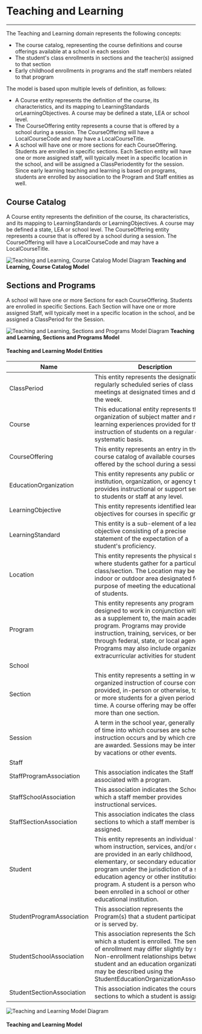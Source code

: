 # Teaching and Learning
---
The Teaching and Learning domain represents the following concepts:
* The course catalog, representing the course definitions and course offerings available at a school in each session
* The student's class enrollments in sections and the teacher(s) assigned to that section
* Early childhood enrollments in programs and the staff members related to that program

The model is based upon multiple levels of definition, as follows:
* A Course entity represents the definition of the course, its characteristics, and its mapping to LearningStandards orLearningObjectives. A course may be defined a state, LEA or school level.
* The CourseOffering entity represents a course that is offered by a school during a session. The CourseOffering will have a LocalCourseCode and may have a LocalCourseTitle.
* A school will have one or more sections for each CourseOffering. Students are enrolled in specific sections. Each Section entity will have one or more assigned staff, will typically meet in a specific location in the school, and will be assigned a ClassPeriodentity for the session. Since early learning teaching and learning is based on programs, students are enrolled by association to the Program and Staff entities as well.

## Course Catalog

A Course entity represents the definition of the course, its characteristics, and its mapping to LearningStandards or LearningObjectives. A course may be defined a state, LEA or school level. The CourseOffering entity represents a course that is offered by a school during a session. The CourseOffering will have a LocalCourseCode and may have a LocalCourseTitle.

![Teaching and Learning, Course Catalog Model Diagram](/path/to/subdomain-model.png)
**Teaching and Learning, Course Catalog Model**
## Sections and Programs

A school will have one or more Sections for each CourseOffering. Students are enrolled in specific Sections. Each Section will have one or more assigned Staff, will typically meet in a specific location in the school, and be assigned a ClassPeriod for the Session.

![Teaching and Learning, Sections and Programs Model Diagram](/path/to/subdomain-model.png)
**Teaching and Learning, Sections and Programs Model**


#### Teaching and Learning Model Entities

| Name        | Description  |
|-----------------|------------------|
| ClassPeriod | This entity represents the designation of a regularly scheduled series of class meetings at designated times and days of the week. |
| Course | This educational entity represents the organization of subject matter and related learning experiences provided for the instruction of students on a regular or systematic basis. |
| CourseOffering | This entity represents an entry in the course catalog of available courses offered by the school during a session. |
| EducationOrganization | This entity represents any public or private institution, organization, or agency that provides instructional or support services to students or staff at any level. |
| LearningObjective | This entity represents identified learning objectives for courses in specific grades. |
| LearningStandard | This entity is a sub-element of a learning objective consisting of a precise statement of the expectation of a student's proficiency. |
| Location | This entity represents the physical space where students gather for a particular class/section. The Location may be an indoor or outdoor area designated for the purpose of meeting the educational needs of students. |
| Program | This entity represents any program designed to work in conjunction with, or as a supplement to, the main academic program. Programs may provide instruction, training, services, or benefits through federal, state, or local agencies. Programs may also include organized extracurricular activities for students. |
| School |  |
| Section | This entity represents a setting in which organized instruction of course content is provided, in-person or otherwise, to one or more students for a given period of time. A course offering may be offered to more than one section. |
| Session | A term in the school year, generally a unit of time into which courses are scheduled, instruction occurs and by which credits are awarded. Sessions may be interrupted by vacations or other events. |
| Staff |  |
| StaffProgramAssociation | This association indicates the Staff associated with a program. |
| StaffSchoolAssociation | This association indicates the School(s) to which a staff member provides instructional services. |
| StaffSectionAssociation | This association indicates the class sections to which a staff member is assigned. |
| Student | This entity represents an individual for whom instruction, services, and/or care are provided in an early childhood, elementary, or secondary educational program under the jurisdiction of a school, education agency or other institution or program. A student is a person who has been enrolled in a school or other educational institution. |
| StudentProgramAssociation | This association represents the Program(s) that a student participates in or is served by. |
| StudentSchoolAssociation | This association represents the School in which a student is enrolled. The semantics of enrollment may differ slightly by state. Non-enrollment relationships between a student and an education organization may be described using the StudentEducationOrganizationAssociation. |
| StudentSectionAssociation | This association indicates the course sections to which a student is assigned. |


![Teaching and Learning Model Diagram](/path/to/domain-model.png)
#### Teaching and Learning Model  

